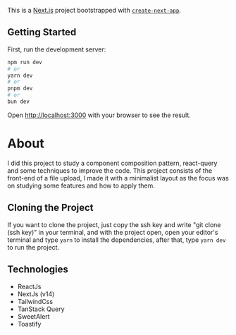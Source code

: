 This is a [Next.js](https://nextjs.org/) project bootstrapped with [`create-next-app`](https://github.com/vercel/next.js/tree/canary/packages/create-next-app).

## Getting Started

First, run the development server:

```bash
npm run dev
# or
yarn dev
# or
pnpm dev
# or
bun dev
```

Open [http://localhost:3000](http://localhost:3000) with your browser to see the result.

# About

I did this project to study a component composition pattern, react-query and some techniques to improve the code.
This project consists of the front-end of a file upload, I made it with a minimalist layout as the focus was on studying some features and how to apply them.


## Cloning the Project
If you want to clone the project, just copy the ssh key and write "git clone (ssh key)" in your terminal,  and with the project open, open your editor's terminal and type ```yarn``` to install the dependencies, 
after that, type ```yarn dev``` to run the project.

## Technologies
- ReactJs
- NextJs (v14)
- TailwindCss
- TanStack Query
- SweetAlert
- Toastify 




